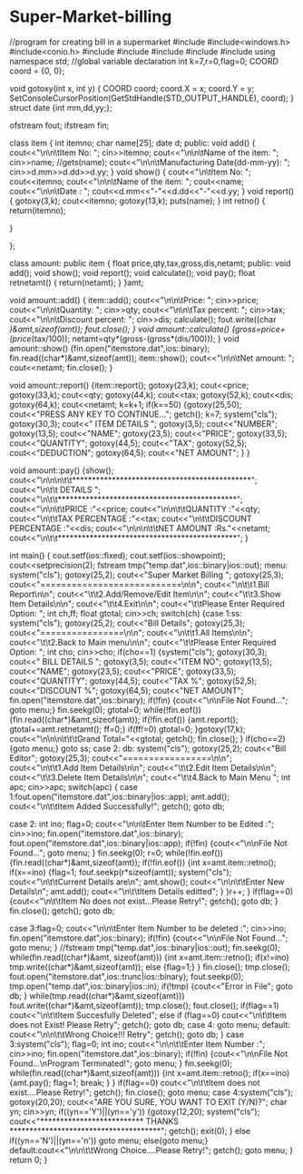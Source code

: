# Super-Market-billing

//program for creating bill in a supermarket
#include<iostream>
#include<windows.h>
#include<conio.h>
#include<fstream>
#include<cstring>
#include<cstdio>
#include<cstdlib>
#include<iomanip>
using namespace std;
//global variable declaration
int k=7,r=0,flag=0;
COORD coord = {0, 0};

void gotoxy(int x, int y)
{
 COORD coord;
 coord.X = x;
 coord.Y = y;
 SetConsoleCursorPosition(GetStdHandle(STD_OUTPUT_HANDLE), coord);
}
struct date
{int mm,dd,yy;};

ofstream fout;
ifstream fin;

class item
{
int itemno;
char name[25];
date d;
public:
void add()
{
cout<<"\n\n\tItem No: ";
cin>>itemno;
cout<<"\n\n\tName of the item: ";
cin>>name;
//gets(name);
cout<<"\n\n\tManufacturing Date(dd-mm-yy): ";
cin>>d.mm>>d.dd>>d.yy;
}
void show()
{
cout<<"\n\tItem No: ";
cout<<itemno;
cout<<"\n\n\tName of the item: ";
cout<<name;
cout<<"\n\n\tDate : ";
cout<<d.mm<<"-"<<d.dd<<"-"<<d.yy;
}
void report()
{
gotoxy(3,k);
cout<<itemno;
gotoxy(13,k);
puts(name);
}
int retno()
{
    return(itemno);

}

};

class amount: public item
{
float price,qty,tax,gross,dis,netamt;
public:
void add();
void show();
void report();
void calculate();
void pay();
float retnetamt()
{
    return(netamt);
}
}amt;

void amount::add()
{
item::add();
cout<<"\n\n\tPrice: ";
cin>>price;
cout<<"\n\n\tQuantity: ";
cin>>qty;
cout<<"\n\n\tTax percent: ";
cin>>tax;
cout<<"\n\n\tDiscount percent: ";
cin>>dis;
calculate();
fout.write((char *)&amt,sizeof(amt));
fout.close();
}
void amount::calculate()
{gross=price+(price*(tax/100));
netamt=qty*(gross-(gross*(dis/100)));
}
void amount::show()
{fin.open("itemstore.dat",ios::binary);
fin.read((char*)&amt,sizeof(amt));
item::show();
cout<<"\n\n\tNet amount: ";
cout<<netamt;
fin.close();
}

void amount::report()
{item::report();
gotoxy(23,k);
cout<<price;
gotoxy(33,k);
cout<<qty;
gotoxy(44,k);
cout<<tax;
gotoxy(52,k);
cout<<dis;
gotoxy(64,k);
cout<<netamt;
k=k+1;
if(k==50)
{gotoxy(25,50);
cout<<"PRESS ANY KEY TO CONTINUE...";
getch();
k=7;
system("cls");
gotoxy(30,3);
cout<<" ITEM DETAILS ";
gotoxy(3,5);
cout<<"NUMBER";
gotoxy(13,5);
cout<<"NAME";
gotoxy(23,5);
cout<<"PRICE";
gotoxy(33,5);
cout<<"QUANTITY";
gotoxy(44,5);
cout<<"TAX";
gotoxy(52,5);
cout<<"DEDUCTION";
gotoxy(64,5);
cout<<"NET AMOUNT";
}
}

void amount::pay()
{show();
cout<<"\n\n\n\t\t*********************************************";
cout<<"\n\t\t                 DETAILS                  ";
cout<<"\n\t\t*********************************************";
cout<<"\n\n\t\tPRICE                     :"<<price;
cout<<"\n\n\t\tQUANTITY                  :"<<qty;
cout<<"\n\t\tTAX PERCENTAGE              :"<<tax;
cout<<"\n\t\tDISCOUNT PERCENTAGE         :"<<dis;
cout<<"\n\n\n\t\tNET AMOUNT              :Rs."<<netamt;
cout<<"\n\t\t*********************************************";
}

int main()
{
cout.setf(ios::fixed);
cout.setf(ios::showpoint);
cout<<setprecision(2);
fstream tmp("temp.dat",ios::binary|ios::out);
menu:
system("cls");
gotoxy(25,2);
cout<<"Super Market Billing ";
gotoxy(25,3);
cout<<"===========================\n\n";
cout<<"\n\t\t1.Bill Report\n\n";
cout<<"\t\t2.Add/Remove/Edit Item\n\n";
cout<<"\t\t3.Show Item Details\n\n";
cout<<"\t\t4.Exit\n\n";
cout<<"\t\tPlease Enter Required Option: ";
int ch,ff;
float gtotal;
cin>>ch;
switch(ch)
{case 1:ss:
system("cls");
gotoxy(25,2);
cout<<"Bill Details";
gotoxy(25,3);
cout<<"================\n\n";
cout<<"\n\t\t1.All Items\n\n";
cout<<"\t\t2.Back to Main menu\n\n";
cout<<"\t\tPlease Enter Required Option: ";
int cho;
cin>>cho;
if(cho==1)
{system("cls");
gotoxy(30,3);
cout<<" BILL DETAILS ";
gotoxy(3,5);
cout<<"ITEM NO";
gotoxy(13,5);
cout<<"NAME";
gotoxy(23,5);
cout<<"PRICE";
gotoxy(33,5);
cout<<"QUANTITY";
gotoxy(44,5);
cout<<"TAX %";
gotoxy(52,5);
cout<<"DISCOUNT %";
gotoxy(64,5);
cout<<"NET AMOUNT";
fin.open("itemstore.dat",ios::binary);
if(!fin)
{cout<<"\n\nFile Not Found...";
goto menu;}
fin.seekg(0);
gtotal=0;
while(!fin.eof())
{fin.read((char*)&amt,sizeof(amt));
if(!fin.eof())
{amt.report();
gtotal+=amt.retnetamt();
ff=0;}
if(ff!=0) gtotal=0;
}gotoxy(17,k);
cout<<"\n\n\n\t\t\tGrand Total="<<gtotal;
getch();
fin.close();
}
if(cho==2)
{goto menu;}
goto ss;
case 2:
db:
system("cls");
gotoxy(25,2);
cout<<"Bill Editor";
gotoxy(25,3);
cout<<"=================\n\n";
cout<<"\n\t\t1.Add Item Details\n\n";
cout<<"\t\t2.Edit Item Details\n\n";
cout<<"\t\t3.Delete Item Details\n\n";
cout<<"\t\t4.Back to Main Menu ";
int apc;
cin>>apc;
switch(apc)
{
case 1:fout.open("itemstore.dat",ios::binary|ios::app);
amt.add();
cout<<"\n\t\tItem Added Successfully!";
getch();
goto db;

case 2:
int ino;
flag=0;
cout<<"\n\n\tEnter Item Number to be Edited :";
cin>>ino;
fin.open("itemstore.dat",ios::binary);
fout.open("itemstore.dat",ios::binary|ios::app);
if(!fin)
{cout<<"\n\nFile Not Found...";
goto menu;
}
fin.seekg(0);
r=0;
while(!fin.eof())
{fin.read((char*)&amt,sizeof(amt));
if(!fin.eof())
{int x=amt.item::retno();
if(x==ino)
{flag=1;
fout.seekp(r*sizeof(amt));
system("cls");
cout<<"\n\t\tCurrent Details are\n";
amt.show();
cout<<"\n\n\t\tEnter New Details\n";
amt.add();
cout<<"\n\t\tItem Details editted";
}
}r++;
}
if(flag==0)
{cout<<"\n\t\tItem No does not exist...Please Retry!";
getch();
goto db;
}
fin.close();
getch();
goto db;

case 3:flag=0;
cout<<"\n\n\tEnter Item Number to be deleted :";
cin>>ino;
fin.open("itemstore.dat",ios::binary);
if(!fin)
{cout<<"\n\nFile Not Found...";
goto menu;
}
//fstream tmp("temp.dat",ios::binary|ios::out);
fin.seekg(0);
while(fin.read((char*)&amt, sizeof(amt)))
{int x=amt.item::retno();
if(x!=ino)
tmp.write((char*)&amt,sizeof(amt));
else
{flag=1;}
}
fin.close();
tmp.close();
fout.open("itemstore.dat",ios::trunc|ios::binary);
fout.seekp(0);
tmp.open("temp.dat",ios::binary|ios::in);
if(!tmp)
{cout<<"Error in File";
goto db;
}
while(tmp.read((char*)&amt,sizeof(amt)))
fout.write((char*)&amt,sizeof(amt));
tmp.close();
fout.close();
if(flag==1)
cout<<"\n\t\tItem Succesfully Deleted";
else if (flag==0)
cout<<"\n\t\tItem does not Exist! Please Retry";
getch();
goto db;
case 4:
goto menu;
default: cout<<"\n\n\t\tWrong Choice!!! Retry";
getch();
goto db;
}
case 3:system("cls");
flag=0;
int ino;
cout<<"\n\n\t\tEnter Item Number :";
cin>>ino;
fin.open("itemstore.dat",ios::binary);
if(!fin)
{cout<<"\n\nFile Not Found...\nProgram Terminated!";
goto menu;
}
fin.seekg(0);
while(fin.read((char*)&amt,sizeof(amt)))
{int x=amt.item::retno();
if(x==ino)
{amt.pay();
flag=1;
break;
}
}
if(flag==0)
cout<<"\n\t\tItem does not exist....Please Retry!";
getch();
fin.close();
goto menu;
case 4:system("cls");
gotoxy(20,20);
cout<<"ARE YOU SURE, YOU WANT TO EXIT (Y/N)?";
char yn;
cin>>yn;
if((yn=='Y')||(yn=='y'))
{gotoxy(12,20);
system("cls");
cout<<"************************** THANKS **************************************";
getch();
exit(0);
}
else if((yn=='N')||(yn=='n'))
goto menu;
else{goto menu;}
default:cout<<"\n\n\t\tWrong Choice....Please Retry!";
getch();
goto menu;
}
return 0;
}
